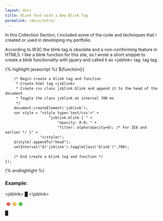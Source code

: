 ```yaml
---
layout: docs
title: Blink Text with a New Blink Tag
permalink: /docs/intro/
---
```


In this Collection Section, I included some of the code and techniques that I created or used in developing my portfolio.

According to W3C the blink tag is obsolete and a non-conforming feature in HTML5. I like a blink function for this site, so I wrote a short snippet to create a blink functionality with jquery and called it as &lt;jsblink&gt; tag. tag tag.

<div class="code-highlight highlight-javascript blink-text">
{% highlight javascript %}   
    $(function(){ 
        
        /* Begin create a blink tag and function 
         * Create html tag <jsblink>
         * Create css class jsblink.blink and append it to the head of the document
         * Toggle the class jsblink at interval 700 ms
         */
        document.createElement('jsblink');
        var style = "<style type='text/css'>" +
                        "jsblink.blink { " +
                            "opacity: 0.0; " +
                            "filter: alpha(opacity=0); /* For IE8 and earlier */ }" +
                    "</style>";
        $(style).appendTo("head");
        setInterval("$('jsblink').toggleClass('blink')",700);
            
        /* End create a blink tag and function */
    });
{% endhighlight %}
</div>

<h3>Example:</h3> &lt;jsblink&gt; <span class="green-bright"> &#9608; </span>&lt;\jsblink&gt;
  
<div class="grid terminal blink-text">
    <div class="code">
        <p class="title"><img src="/img/mac-max.png" alt=""  align="left">&nbsp;</p>
        <div class="shell  green-bright">
            <p class="line">
                <jsblink>&#9608;</jsblink>
            </p>
        </div>
    </div>
</div>